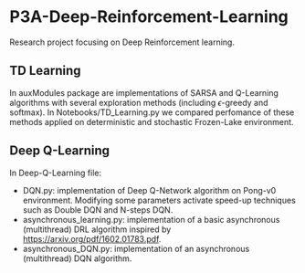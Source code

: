 # P3A-Deep-Reinforcement-Learning
Research project focusing on Deep Reinforcement learning.

## TD Learning
In auxModules package are implementations of SARSA and Q-Learning algorithms with several exploration methods (including $\epsilon$-greedy and softmax).
In Notebooks/TD_Learning.py we compared perfomance of these methods applied on deterministic and stochastic Frozen-Lake environment.


## Deep Q-Learning
In Deep-Q-Learning file:
* DQN.py: implementation of Deep Q-Network algorithm on Pong-v0 environment. Modifying some parameters activate speed-up techniques such as Double DQN and N-steps DQN.
* asynchronous_learning.py: implementation of a basic asynchronous (multithread) DRL algorithm inspired by https://arxiv.org/pdf/1602.01783.pdf.
* asynchronous_DQN.py: implementation of an asynchronous (multithread) DQN algorithm.

